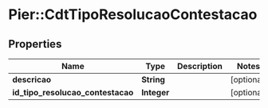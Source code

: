 # Pier::CdtTipoResolucaoContestacao

## Properties
Name | Type | Description | Notes
------------ | ------------- | ------------- | -------------
**descricao** | **String** |  | [optional] 
**id_tipo_resolucao_contestacao** | **Integer** |  | [optional] 



